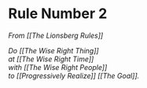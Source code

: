 # Rule Number 2
*From [[The Lionsberg Rules]]*  

*Do [[The Wise Right Thing]]  
at [[The Wise Right Time]]  
with [[The Wise Right People]]  
to [[Progressively Realize]] [[The Goal]].*